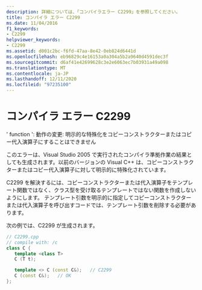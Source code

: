 ```yaml
---
description: 詳細については、「コンパイラエラー C2299」を参照してください。
title: コンパイラ エラー C2299
ms.date: 11/04/2016
f1_keywords:
- C2299
helpviewer_keywords:
- C2299
ms.assetid: d001c2bc-f6fd-47aa-8e42-0eb824d6441d
ms.openlocfilehash: eb96829c4e16153a0a304a5b2a9640d4591dec3f
ms.sourcegitcommit: d6af41e42699628c3e2e6063ec7b03931a49a098
ms.translationtype: MT
ms.contentlocale: ja-JP
ms.lasthandoff: 12/11/2020
ms.locfileid: "97235100"
---
```

# <a name="compiler-error-c2299"></a>コンパイラ エラー C2299

' function ': 動作の変更: 明示的な特殊化をコピーコンストラクターまたはコピー代入演算子にすることはできません

このエラーは、Visual Studio 2005 で実行されたコンパイラ準拠作業の結果としても生成されます。以前のバージョンの Visual C++ は、コピーコンストラクターまたはコピー代入演算子に対して明示的に特殊化されています。

C2299 を解決するには、コピーコンストラクターまたは代入演算子をテンプレート関数ではなく、クラス型を受け取るテンプレートではない関数を作成しないようにします。 テンプレート引数を明示的に指定してコピーコンストラクターまたは代入演算子を呼び出すコードでは、テンプレート引数を削除する必要があります。

次の例では、C2299 が生成されます。

```cpp
// C2299.cpp
// compile with: /c
class C {
   template <class T>
   C (T t);

   template <> C (const C&);   // C2299
   C (const C&);   // OK
};
```
